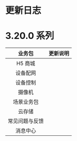 # 更新日志

# 3.20.0 系列

| 业务包 | 更新说明 |
| :---: | :---: |
| H5 商城 |      |
| 设备配网 |      |
| 设备控制 |      |
| 摄像机 |      |
| 场景业务包 |      |
| 云存储 |      |
| 常见问题与反馈 |      |
| 消息中心 |      |

